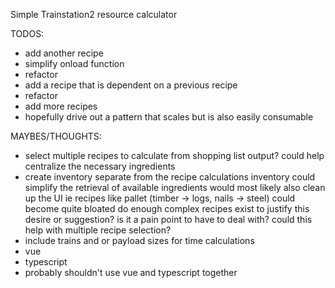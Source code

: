 Simple Trainstation2 resource calculator

TODOS:
  - add another recipe
  - simplify onload function
  - refactor
  - add a recipe that is dependent on a previous recipe
  - refactor
  - add more recipes
  - hopefully drive out a pattern that scales but is also easily consumable

MAYBES/THOUGHTS:
  - select multiple recipes to calculate from
    shopping list output?
      could help centralize the necessary ingredients
  - create inventory separate from the recipe calculations
    inventory could simplify the retrieval of available ingredients
    would most likely also clean up the UI
      ie recipes like pallet (timber -> logs, nails -> steel) could become quite bloated
    do enough complex recipes exist to justify this desire or suggestion?
    is it a pain point to have to deal with?
    could this help with multiple recipe selection?
  - include trains and or payload sizes for time calculations
  - vue
  - typescript
  - probably shouldn't use vue and typescript together
